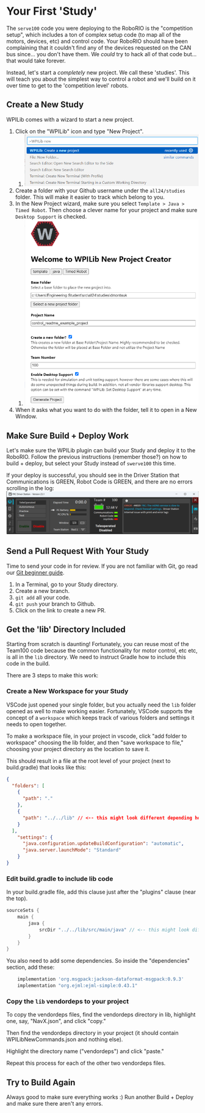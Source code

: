 # Your First 'Study'
The `serve100` code you were deploying to the RoboRIO is the "competition setup", which includes a ton of complex setup code (to map all of the motors, devices, etc) and control code. Your RoboRIO should have been complaining that it couldn't find any of the devices requested on the CAN bus since... you don't have them. We *could* try to hack all of that code but... that would take forever. 

Instead, let's start a *completely* new project. We call these 'studies'. This will teach you about the simplest way to control a robot and we'll build on it over time to get to the 'competition level' robots.

## Create a New Study
WPILib comes with a wizard to start a new project. 

1. Click on the "WPILib" icon and type "New Project".
    1. ![](readme_img/wpilib_new_project.png)
1. Create a folder with your Github username under the `all24/studies` folder. This will make it easier to track which belong to you.
1. In the New Project wizard, make sure you select `Template > Java > Timed Robot`. Then choose a clever name for your project and make sure `Desktop Support` is checked. 
    1. ![](readme_img/wpilib_new_project_settings.png)
1. When it asks what you want to do with the folder, tell it to open in a New Window.


## Make Sure Build + Deploy Work
Let's make sure the WPILib plugin can build your Study and deploy it to the RoboRIO. Follow the previous instructions (remember those?) on how to build + deploy, but select your Study instead of `swerve100` this time.

If your deploy is successful, you should see in the Driver Station that Communications is GREEN, Robot Code is GREEN, and there are no errors scrolling in the log:
![](readme_img/test_project_success.png)

## Send a Pull Request With Your Study
Time to send your code in for review. If you are not familiar with Git, go read our [Git beginner guide](TODO!!).

1. In a Terminal, go to your Study directory.
1. Create a new branch.
1. `git add` all your code.
1. `git push` your branch to Github.
1. Click on the link to create a new PR. 

## Get the 'lib' Directory Included
Starting from scratch is daunting! Fortunately, you can reuse most of the Team100 code because the common functionality for motor control, etc etc, is all in the `lib` directory. We need to instruct Gradle how to include this code in the build. 

There are 3 steps to make this work:

### Create a New Workspace for your Study 
VSCode just opened your single folder, but you actually need the `lib` folder opened as well to make working easier. Fortunately, VSCode supports the concept of a `workspace` which keeps track of various folders and settings it needs to open together.

To make a workspace file, in your project in vscode, click "add folder to workspace" choosing the lib folder, and then "save workspace to file," choosing your project directory as the location to save it.

This should result in a file at the root level of your project (next to build.gradle) that looks like this:

```json
{
  "folders": [
    {
      "path": "."
    },
    {
      "path": "../../lib" // <-- this might look different depending how deep you put your folder
    }
  ],
    "settings": {
      "java.configuration.updateBuildConfiguration": "automatic",
      "java.server.launchMode": "Standard"
    }
}
```

### Edit build.gradle to include lib code
In your build.gradle file, add this clause just after the "plugins" clause (near the top).

```gradle
sourceSets {
    main {
        java {
            srcDir "../../lib/src/main/java" // <-- this might look different
        }
    }
}
```

You also need to add some dependencies.  So inside the "dependencies" section, add these:

```gradle
    implementation 'org.msgpack:jackson-dataformat-msgpack:0.9.3'
    implementation "org.ejml:ejml-simple:0.43.1"
```

### Copy the `lib` vendordeps to your project
To copy the vendordeps files, find the vendordeps directory in lib, highlight one, say, "NavX.json", and click "copy."

Then find the vendordeps directory in your project (it should contain WPILibNewCommands.json and nothing else).

Highlight the directory name ("vendordeps") and click "paste."

Repeat this process for each of the other two vendordeps files.

## Try to Build Again
Always good to make sure everything works :) Run another Build + Deploy and make sure there aren't any errors.